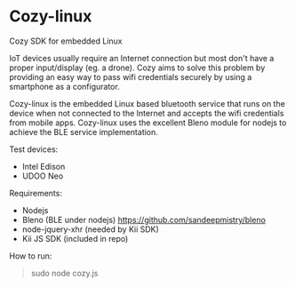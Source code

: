 # Cozy-linux
Cozy SDK for embedded Linux

IoT devices usually require an Internet connection but most don't have a proper input/display (eg. a drone).
Cozy aims to solve this problem by providing an easy way to pass wifi credentials securely by using a smartphone as a configurator.

Cozy-linux is the embedded Linux based bluetooth service that runs on the device when not connected to the Internet and accepts the wifi credentials from mobile apps. Cozy-linux uses the excellent Bleno module for nodejs to achieve the BLE service implementation.

Test devices:
- Intel Edison
- UDOO Neo

Requirements:
- Nodejs
- Bleno (BLE under nodejs) https://github.com/sandeepmistry/bleno
- node-jquery-xhr (needed by Kii SDK)
- Kii JS SDK (included in repo)

How to run:

> sudo node cozy.js
